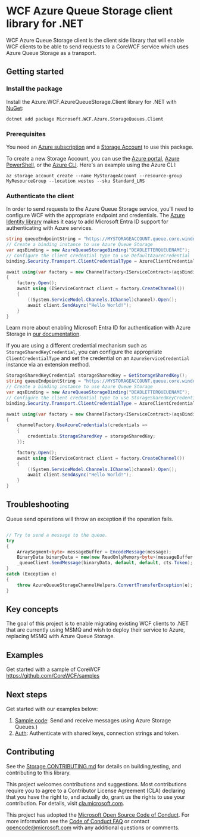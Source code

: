 # WCF Azure Queue Storage client library for .NET

WCF Azure Queue Storage client is the client side library that will enable WCF clients to be able to send requests to a CoreWCF service which uses Azure Queue Storage as a transport. 

## Getting started

### Install the package

Install the Azure.WCF.AzureQueueStorage.Client library for .NET with [NuGet][nuget]:

```dotnetcli
dotnet add package Microsoft.WCF.Azure.StorageQueues.Client
```

### Prerequisites

You need an [Azure subscription][azure_sub] and a
[Storage Account][storage_account_docs] to use this package.

To create a new Storage Account, you can use the [Azure portal][storage_account_create_portal],
[Azure PowerShell][storage_account_create_ps], or the [Azure CLI][storage_account_create_cli].
Here's an example using the Azure CLI:

```azurecli
az storage account create --name MyStorageAccount --resource-group MyResourceGroup --location westus --sku Standard_LRS
```

### Authenticate the client

In order to send requests to the Azure Queue Storage service, you'll need to configure WCF with the appropriate endpoint and credentials.  The [Azure Identity library][identity] makes it easy to add Microsoft Entra ID support for authenticating with Azure services.

```C#
string queueEndpointString = "https://MYSTORAGEACCOUNT.queue.core.windows.net/QUEUENAME";
// Create a binding instance to use Azure Queue Storage
var aqsBinding = new AzureQueueStorageBinding("DEADLETTERQUEUENAME");
// Configure the client credential type to use DefaultAzureCredential
binding.Security.Transport.ClientCredentialType = AzureClientCredentialType.Default;

await using(var factory = new ChannelFactory<IServiceContract>(aqsBinding, new EndpointAddress(queueEndpointString)))
{
    factory.Open();
    await using (IServiceContract client = factory.CreateChannel())
    {
        ((System.ServiceModel.Channels.IChannel)channel).Open();
        await client.SendAsync("Hello World!");
    }
}
```
Learn more about enabling Microsoft Entra ID for authentication with Azure Storage in [our documentation][storage_ad].  

If you are using a different credential mechanism such as `StorageSharedKeyCredential`, you can configure the appropriate `ClientCredentialType` and set the credential on an `AzureServiceCredential` instance via an extension method.
```C#
StorageSharedKeyCredential storageSharedKey = GetStorageSharedKey();
string queueEndpointString = "https://MYSTORAGEACCOUNT.queue.core.windows.net/QUEUENAME";
// Create a binding instance to use Azure Queue Storage
var aqsBinding = new AzureQueueStorageBinding("DEADLETTERQUEUENAME");
// Configure the client credential type to use StorageSharedKeyCredential
binding.Security.Transport.ClientCredentialType = AzureClientCredentialType.StorageSharedKey;

await using(var factory = new ChannelFactory<IServiceContract>(aqsBinding, new EndpointAddress(queueEndpointString)))
{
    channelFactory.UseAzureCredentials(credentials =>
    {
        credentials.StorageSharedKey = storageSharedKey;
    });

    factory.Open();
    await using (IServiceContract client = factory.CreateChannel())
    {
        ((System.ServiceModel.Channels.IChannel)channel).Open();
        await client.SendAsync("Hello World!");
    }
}
```

## Troubleshooting

Queue send operations will throw an exception if the operation fails.

```C#

// Try to send a message to the queue.
try
{
    ArraySegment<byte> messageBuffer = EncodeMessage(message);
    BinaryData binaryData = new(new ReadOnlyMemory<byte>(messageBuffer.Array, messageBuffer.Offset, messageBuffer.Count));
    _queueClient.SendMessage(binaryData, default, default, cts.Token);
}
catch (Exception e)
{
    throw AzureQueueStorageChannelHelpers.ConvertTransferException(e);
}
```

## Key concepts

The goal of this project is to enable migrating existing WCF clients to .NET that are currently using MSMQ and wish to deploy their service to Azure, replacing MSMQ with Azure Queue Storage.

## Examples

Get started with a sample of CoreWCF https://github.com/CoreWCF/samples


## Next steps

Get started with our examples below:

1. [Sample code](https://github.com/Azure/azure-sdk-for-net/tree/main/sdk/extensions/wcf/Microsoft.WCF.Azure.StorageQueues/tests/IntegrationTests.cs): Send and receive messages using Azure Storage Queues.)
2. [Auth](https://github.com/Azure/azure-sdk-for-net/tree/main/sdk/extensions/wcf/Microsoft.WCF.Azure.StorageQueues/tests/AuthenticationTests.cs): Authenticate with shared keys, connection strings and token.

## Contributing

See the [Storage CONTRIBUTING.md][storage_contrib] for details on building,testing, and contributing to this library.

This project welcomes contributions and suggestions.  Most contributions require you to agree to a Contributor License Agreement (CLA) declaring that you have the right to, and actually do, grant us the rights to use your contribution. For details, visit [cla.microsoft.com][cla].

This project has adopted the [Microsoft Open Source Code of Conduct][coc].
For more information see the [Code of Conduct FAQ][coc_faq] or contact [opencode@microsoft.com][coc_contact] with any additional questions or comments.

<!-- LINKS -->
[nuget]: https://www.nuget.org/
[storage_account_docs]: https://learn.microsoft.com/azure/storage/common/storage-account-overview
[storage_account_create_ps]: https://learn.microsoft.com/azure/storage/common/storage-account-create?tabs=azure-powershell
[storage_account_create_cli]: https://learn.microsoft.com/azure/storage/common/storage-account-create?tabs=azure-cli
[storage_account_create_portal]: https://learn.microsoft.com/azure/storage/common/storage-account-create?tabs=azure-portal
[azure_sub]: https://azure.microsoft.com/free/dotnet/
[identity]: https://github.com/Azure/azure-sdk-for-net/tree/main/sdk/identity/Azure.Identity/README.md
[storage_ad]: https://learn.microsoft.com/azure/storage/blobs/authorize-access-azure-active-directory
[storage_contrib]: https://github.com/Azure/azure-sdk-for-net/blob/main/sdk/storage/CONTRIBUTING.md
[cla]: https://opensource.microsoft.com/cla/
[coc]: https://opensource.microsoft.com/codeofconduct/
[coc_faq]: https://opensource.microsoft.com/codeofconduct/faq/
[coc_contact]: mailto:opencode@microsoft.com